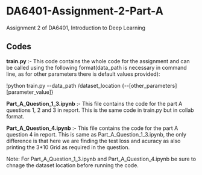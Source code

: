 # DA6401-Assignment-2-Part-A
Assignment 2 of DA6401, Introduction to Deep Learning 

**Codes**
-----------------
**train.py** :- This code contains the whole code for the assignment and can be called using the following format(data_path is necessary in command line, as for other parameters there is default values provided):
 
!python train.py --data_path /dataset_location {--[other_parameters] [parameter_value]}


**Part_A_Question_1_3.ipynb** :- This file contains the code for the part A questions 1, 2 and 3 in report. This is the same code in train.py but in collab format.

**Part_A_Question_4.ipynb** :- This file contains the code for the part A question 4 in report. This is same as Part_A_Question_1_3.ipynb, the only difference is that here we are finding the test loss and acuracy as also printing the 3*10 Grid as required in the question.

Note: For Part_A_Question_1_3.ipynb and Part_A_Question_4.ipynb be sure to chnage the dataset location before running the code.
